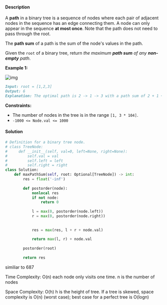 #### Description 

A **path** in a binary tree is a sequence of nodes where each pair of adjacent nodes in the sequence has an edge connecting them. A node can only appear in the sequence **at most once**. Note that the path does not need to pass through the root.

The **path sum** of a path is the sum of the node's values in the path.

Given the `root` of a binary tree, return *the maximum **path sum** of any **non-empty** path*.

 

**Example 1:**

![img](https://assets.leetcode.com/uploads/2020/10/13/exx1.jpg)

```markdown
Input: root = [1,2,3]
Output: 6
Explanation: The optimal path is 2 -> 1 -> 3 with a path sum of 2 + 1 + 3 = 6.
```

**Constraints:**

- The number of nodes in the tree is in the range `[1, 3 * 104]`.
- `-1000 <= Node.val <= 1000`

#### Solution

```python
# Definition for a binary tree node.
# class TreeNode:
#     def __init__(self, val=0, left=None, right=None):
#         self.val = val
#         self.left = left
#         self.right = right
class Solution:
    def maxPathSum(self, root: Optional[TreeNode]) -> int:
        res = float('-inf')
        
        def postorder(node):
            nonlocal res
            if not node:
                return 0
            
            l = max(0, postorder(node.left))
            r = max(0, postorder(node.right))
            
            
            res = max(res, l + r + node.val)
            
            return max(l, r) + node.val
        
        postorder(root)
        
        return res
```

similiar to 687

Time Complexity: O(n) each node only visits one time. n is the number of nodes

Space Complexity: O(h) h is the height of tree. If a tree is skewed, space complexity is O(n) (worst case); best case for a perfect tree is O(logn)